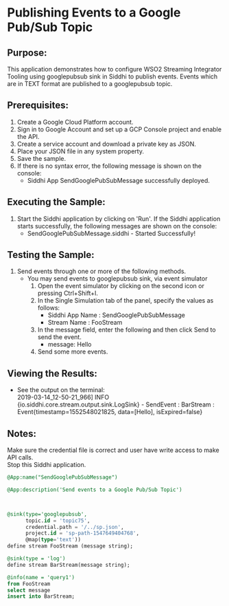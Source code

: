 # Publishing Events to a Google Pub/Sub Topic

## Purpose:
This application demonstrates how to configure WSO2 Streaming Integrator Tooling using googlepubsub sink in Siddhi to publish events. Events which are in TEXT format are published to a googlepubsub topic.

## Prerequisites:
1. Create a Google Cloud Platform account.
2. Sign in to Google Account and set up a GCP Console project and enable the API.
3. Create a service account and download a private key as JSON.
4. Place your JSON file in any system property.
5. Save the sample.
6. If there is no syntax error, the following message is shown on the console:
    - Siddhi App SendGooglePubSubMessage successfully deployed.


## Executing the Sample:
1. Start the Siddhi application by clicking on 'Run'. If the Siddhi application starts successfully, the following messages are shown on the console:
	- SendGooglePubSubMessage.siddhi - Started Successfully!

## Testing the Sample:
1. Send events through one or more of the following methods.
    * You may send events to googlepubsub sink, via event simulator
        1. Open the event simulator by clicking on the second icon or pressing Ctrl+Shift+I.
        2. In the Single Simulation tab of the panel, specify the values as follows:
            * Siddhi App Name  : SendGooglePubSubMessage
            * Stream Name      : FooStream
        3. In the message field, enter the following and then click Send to send the event.
            * message: Hello
        4. Send some more events.

## Viewing the Results:
* See the output on the terminal:<br/>
2019-03-14_12-50-21_966] INFO {io.siddhi.core.stream.output.sink.LogSink} - SendEvent : BarStream : Event{timestamp=1552548021825, data=[Hello], isExpired=false}

## Notes:
Make sure the credential file is correct and user have write access to make API calls.<br/>
Stop this Siddhi application.

```sql
@App:name("SendGooglePubSubMessage")

@App:description('Send events to a Google Pub/Sub Topic')



@sink(type='googlepubsub', 
      topic.id = 'topic75',
      credential.path = '/../sp.json',
      project.id = 'sp-path-1547649404768',
      @map(type='text'))
define stream FooStream (message string);

@sink(type = 'log')
define stream BarStream(message string);

@info(name = 'query1')
from FooStream
select message 
insert into BarStream;
```
